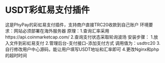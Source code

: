 # USDT彩虹易支付插件
这是PhyPay的彩虹易支付插件，支持商户直接TRC20收款到自己账户 
环境要求：网站必须部署在海外服务器
原理：1.查询汇率采用https://api.coinmarketcap.com/ 
      2.查询支付状态采取轮询波场 
安装步骤： 
1.放入文件到彩虹易支付 
2.管理后台-支付接口-添加支付方式 调用值为：usdtrc20
3.自行修改用户中心源码，能让用户填写USDT地址和汇率即可 
4.更改Nginx和php的超时时间

